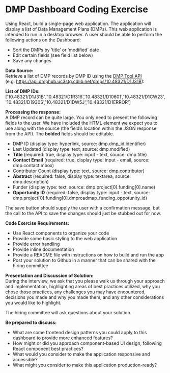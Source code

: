 # DMP Dashboard Coding Exercise

Using React, build a single-page web application.  The application will display a list of Data Management Plans (DMPs).   This web application is intended to run in a desktop browser.  A user should be able to perform the following actions on the Dashboard:

- Sort the DMPs by ‘title’ or ‘modified’ date
- Edit certain fields (see field list below)
- Save any changes

**Data Source:**\
Retrieve a list of DMP records by DMP ID using the [DMP Tool API ](https://github.com/CDLUC3/dmsp_aws_prototype/wiki/api-overview#data-management-plans)\
(e.g. https://api.dmphub.uc3stg.cdlib.net/dmps/10.48321/D1J31B):

**List of DMP IDs:**
['10.48321/D1J31B','10.48321/D1R316','10.48321/D10601','10.48321/D1CW23','10.48321/D1930S','10.48321/D1DW5J','10.48321/D1ERROR']


**Processing the response:**\
A DMP record can be quite large. You only need to present the following fields to the user. We have included the HTML element we expect you to use along with the source (the field’s location within the JSON response from the API). The **bolded** fields should be editable.

- DMP ID (display type: hyperlink, source: dmp.dmp_id.identifier)
- Last Updated (display type: text, source: dmp.modified)
- **Title** (required: true, display type: input - text, source: dmp.title)
- **Contact Email** (required: true, display type: input - email, source: dmp.contact.mbox)
- Contributor Count (display type: text, source: dmp.contributor)
- **Abstract** (required: false, display type: textarea, source: dmp.description)
- Funder (display type: text, source: dmp.project[0].funding[0].name)
- **Opportunity ID** (required: false, display type: input - text, source: dmp.project[0].funding[0].dmproadmap_funding_oppotunity_id)

The save button should supply the user with a confirmation message, but the call to the API to save the changes should just be stubbed out for now.

**Code Exercise Requirements:**
- Use React components to organize your code
- Provide some basic styling to the web application
- Provide error handling
- Provide inline documentation 
- Provide a README file with instructions on how to build and run the app
- Post your solution to Github in a manner that can be shared with the hiring committee

**Presentation and Discussion of Solution:**\
During the interview, we ask that you please walk us through your approach and implementation, highlighting areas of best practices utilized, why you chose those practices, any challenges you may have encountered, decisions you made and why you made them, and any other considerations you would like to highlight.  

The hiring committee will ask questions about your solution.  

**Be prepared to discuss:**
- What are some frontend design patterns you could apply to this dashboard to provide more enhanced features?
- How might or did you approach component-based UI design, following React component best practices?
- What would you consider to make the application responsive and accessible?  
- What might you consider to make this application production-ready?

